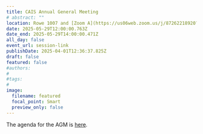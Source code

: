 ```yaml
---
title: CAIS Annual General Meeting
# abstract: ""
location: Rowe 1007 and [Zoom A](https://us06web.zoom.us/j/87262218920?pwd=5ioya8nZ6CaAVAsMQuMeC8MpMrUzjG.1)
date: 2025-05-29T12:00:00.763Z
date_end: 2025-05-29T14:00:00.471Z
all_day: false
event_url: session-link
publishDate: 2025-04-01T12:36:37.825Z
draft: false
featured: false
#authors:
#
#tags:
#
image:
  filename: featured
  focal_point: Smart
  preview_only: false
---
```


The agenda for the AGM is [here](https://docs.google.com/document/d/1FUpJwoVCVYsiF-9OASD7tacy-I-OM8aE/edit?usp=sharing&ouid=106561254829315441731&rtpof=true&sd=true).
